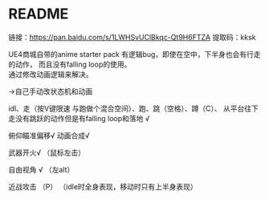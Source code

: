 # README

链接：https://pan.baidu.com/s/1LWHSvUClBkqc-Qt9H6FTZA 
提取码：kksk 



UE4商城自带的anime starter pack 有逻辑bug，即使在空中，下半身也会有行走的动作， 而且没有falling loop的使用。   
通过修改动画逻辑来解决。   

->自己手动改状态机和动画

idl、走（按V键限速   与跑做个混合空间）、跑、跳（空格）、蹲（C）、  从平台往下走没有跳跃的动作但是有falling loop和落地  √

俯仰瞄准偏移√  动画合成√  

武器开火√  （鼠标左击）

自由视角  √  （左alt）   

近战攻击 （P）  （idle时全身表现，移动时只有上半身表现）

